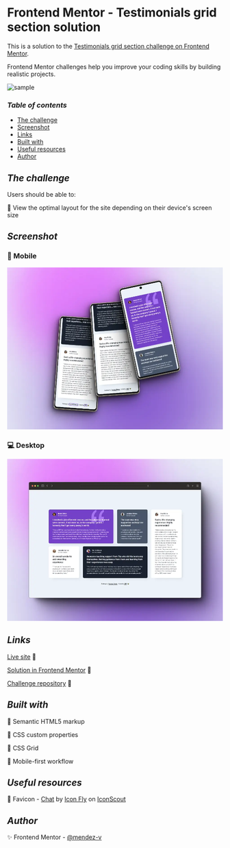 # Frontend Mentor - Testimonials grid section solution

This is a solution to the [Testimonials grid section challenge on Frontend Mentor](https://www.frontendmentor.io/challenges/testimonials-grid-section-Nnw6J7Un7).

Frontend Mentor challenges help you improve your coding skills by building realistic projects.

![sample](./assets/video/sample.gif)

### *Table of contents*

- [The challenge](#the-challenge)
- [Screenshot](#screenshot)
- [Links](#links)
- [Built with](#built-with)
- [Useful resources](#useful-resources)
- [Author](#author)

## *The challenge*

Users should be able to:

🎯 View the optimal layout for the site depending on their device's screen size

## *Screenshot*

### 📱 Mobile

![Mobile](./assets/screenshot/mobile-preview.webp)

### 💻 Desktop

![Desktop](./assets/screenshot/desktop-preview.webp)

## *Links*

[Live site](https://mendez-v.github.io/testimonials-grid-section/) 👀

[Solution in Frontend Mentor](https://www.frontendmentor.io/solutions/testimonials-grid-section-using-grid-rRdORf6KqY) 👀

[Challenge repository](https://github.com/mendez-v/frontend-mentor-challenges) 👀

## *Built with*

📌 Semantic HTML5 markup

📌 CSS custom properties

📌 CSS Grid

📌 Mobile-first workflow

## *Useful resources*

🌈 Favicon - <a href="https://iconscout.com/icons/chat" class="text-underline font-size-sm" target="_blank">Chat</a> by <a href="https://iconscout.com/contributors/iconfly" class="text-underline font-size-sm">Icon Fly</a> on <a href="https://iconscout.com" class="text-underline font-size-sm">IconScout</a>

## *Author*

✨ Frontend Mentor - [@mendez-v](https://www.frontendmentor.io/profile/mendez-v)

